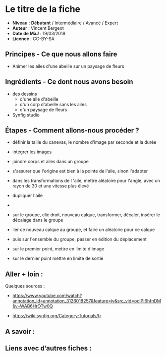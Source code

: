 # Le titre de la fiche

- **Niveau** : **Débutant** / Intermédiaire / Avancé / Expert
- **Auteur** : Vincent Bergeot
- **Date de MàJ** : 19/03/2018
- **Licence** : CC-BY-SA

## Principes - Ce que nous allons faire

- Animer les ailes d'une abeille sur un paysage de fleurs

## Ingrédients - Ce dont nous avons besoin

- des dessins
    - d'une aile d'abeille
    - d'un corp d'abeille sans les ailes
    - d'un paysage de fleurs
- Synfig studio

## Étapes - Comment allons-nous procéder ?

- définir la taille du canevas, le nombre d'image par seconde et la durée
- intégrer les images
- joindre corps et ailes dans un groupe
- s'assurer que l'origine est bien à la pointe de l'aile, sinon l'adapter
- dans les transformations de l 'aile, mettre aléatoire pour l'angle, avec un rayon de 30 et une vitesse plus élevé
- dupliquer l'aile
- 

- sur le groupe, clic droit, nouveau calque, transformer, décaler, insérer le décalage dans le groupe
- lier ce nouveau calque au groupe, et faire un aléatoire pour ce calque
- puis sur l'ensemble du groupe, passer en édition du déplacement
- sur le premier point, mettre en limite d'image
- sur le dernier point mettre en limite de sortie


## Aller + loin : 
Quelques sources : 

- https://www.youtube.com/watch?annotation_id=annotation_3126018257&feature=iv&src_vid=odlPI6hfnDM&v=WAB6HrOTw0Q

- https://wiki.synfig.org/Category:Tutorials/fr

## A savoir : 

## Liens avec d’autres fiches : 

